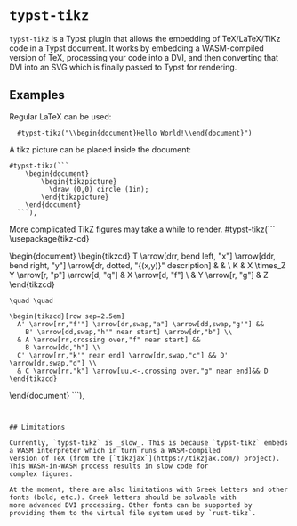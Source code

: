 # `typst-tikz`

`typst-tikz` is a Typst plugin that allows the embedding of TeX/LaTeX/TiKz code in a Typst document. It
works by embedding a WASM-compiled version of TeX, processing your code into a DVI, and then converting that DVI
into an SVG which is finally passed to Typst for rendering.

## Examples

  Regular LaTeX can be used:
  ````typst
    #typst-tikz("\\begin{document}Hello World!\\end{document}")
  ````
  
  A tikz picture can be placed inside the document:
  ````typst
  #typst-tikz(```
      \begin{document}
          \begin{tikzpicture}
            \draw (0,0) circle (1in);
          \end{tikzpicture}
      \end{document}
    ```),
  ````
  
  More complicated TikZ figures may take a while to render.
  #typst-tikz(```
  \usepackage{tikz-cd}

  \begin{document}
    \begin{tikzcd}
        T
        \arrow[drr, bend left, "x"]
        \arrow[ddr, bend right, "y"]
        \arrow[dr, dotted, "{(x,y)}" description] & & \\
        K & X \times_Z Y \arrow[r, "p"] \arrow[d, "q"]
        & X \arrow[d, "f"] \\
        & Y \arrow[r, "g"]
        & Z
    \end{tikzcd}

    \quad \quad

    \begin{tikzcd}[row sep=2.5em]
      A' \arrow[rr,"f'"] \arrow[dr,swap,"a"] \arrow[dd,swap,"g'"] &&
        B' \arrow[dd,swap,"h'" near start] \arrow[dr,"b"] \\
      & A \arrow[rr,crossing over,"f" near start] &&
        B \arrow[dd,"h"] \\
      C' \arrow[rr,"k'" near end] \arrow[dr,swap,"c"] && D' \arrow[dr,swap,"d"] \\
      & C \arrow[rr,"k"] \arrow[uu,<-,crossing over,"g" near end]&& D
    \end{tikzcd}
  \end{document}
    ```),
  ````


## Limitations

Currently, `typst-tikz` is _slow_. This is because `typst-tikz` embeds a WASM interpreter which in turn runs a WASM-compiled
version of TeX (from the [`tikzjax`](https://tikzjax.com/) project). This WASM-in-WASM process results in slow code for
complex figures.

At the moment, there are also limitations with Greek letters and other fonts (bold, etc.). Greek letters should be solvable with
more advanced DVI processing. Other fonts can be supported by providing them to the virtual file system used by `rust-tikz`.
